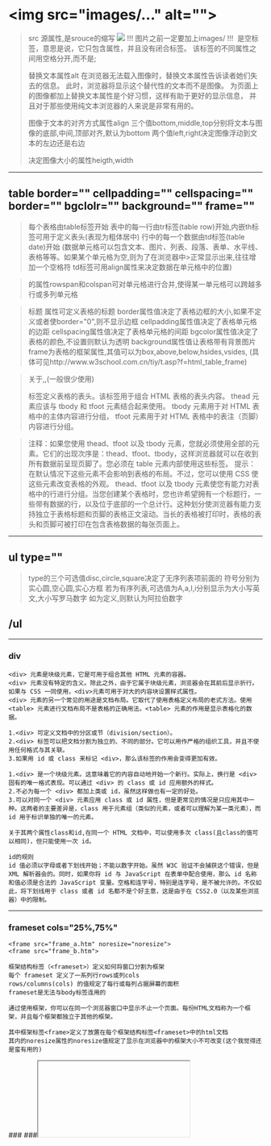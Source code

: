 \<img src="images/..." alt="">
=======
>src 源属性,是srouce的缩写
><img src="url" />
>!!! 图片之前一定要加上images/ !!!
><img> 是空标签，意思是说，它只包含属性，并且没有闭合标签。
>该标签的不同属性之间用空格分开,而不是;
>    
>替换文本属性alt
>在浏览器无法载入图像时，替换文本属性告诉读者她们失去的信息。
>此时，浏览器将显示这个替代性的文本而不是图像。
>为页面上的图像都加上替换文本属性是个好习惯，这样有助于更好的显示信息，
>并且对于那些使用纯文本浏览器的人来说是非常有用的。
>
>图像于文本的对齐方式属性align
>三个值bottom,middle,top分别将文本与图像的底部,中间,顶部对齐,默认为bottom
>两个值left,right决定图像浮动到文本的左边还是右边
>
>决定图像大小的属性heigth,width

______________________________________________________________________________

table border="" cellpadding="" cellspacing="" border="" bgclolr="" background="" frame=""
---------------------------------------
>每个表格由table标签开始
>表中的每一行由tr标签(table row)开始,内嵌th标签可用于定义表头(表现为粗体居中)
>行中的每一个数据由td标签(table date)开始
>(数据单元格可以包含文本、图片、列表、段落、表单、水平线、表格等等。如果某个单元格为空,则为了在浏览器中>正常显示出来,往往增加一个空格符&nbsp;td标签可用align属性来决定数据在单元格中的位置)

><td>的属性rowspan和colspan可对单元格进行合并,使得某一单元格可以跨越多行或多列单元格

><caption>标题</caption> 属性可定义表格的标题
>border属性值决定了表格边框的大小,如果不定义或者使border="0",则不显示边框
>cellpadding属性值决定了表格单元格的边距
>cellspacing属性值决定了表格单元格的间距
>bgcolor属性值决定了表格的颜色,不设置则默认为透明
>background属性值让表格带有背景图片
>frame为表格的框架属性,其值可以为box,above,below,hsides,vsides,
>(具体可见http://www.w3school.com.cn/tiy/t.asp?f=html_table_frame)

>关于<thead>,<tfoot>,<tbody>(一般很少使用)
><thead> 标签定义表格的表头。该标签用于组合 HTML 表格的表头内容。
>thead 元素应该与 tbody 和 tfoot 元素结合起来使用。
>tbody 元素用于对 HTML 表格中的主体内容进行分组，
>tfoot 元素用于对 HTML 表格中的表注（页脚）内容进行分组。

>注释：如果您使用 thead、tfoot 以及 tbody 元素，您就必须使用全部的元素。它们的出现次序是：thead、tfoot、tbody，这样浏览器就可以在收到所有数据前呈现页脚了。您必须在 table 元素内部使用这些标签。
>提示：在默认情况下这些元素不会影响到表格的布局。不过，您可以使用 CSS 使这些元素改变表格的外观。
>thead、tfoot 以及 tbody 元素使您有能力对表格中的行进行分组。当您创建某个表格时，您也许希望拥有一个标题行，一些带有数据的行，以及位于底部的一个总计行。这种划分使浏览器有能力支持独立于表格标题和页脚的表格正文滚动。当长的表格被打印时，表格的表头和页脚可被打印在包含表格数据的每张页面上。
______________________________________________________________________________

ul type=""
--------------------------
>type的三个可选值disc,circle,square决定了无序列表项前面的
>符号分别为实心圆,空心圆,实心方框
>若为有序列表,可选值为A,a,I,i分别显示为大小写英文,大小写罗马数字
>如为定义,则默认为阿拉伯数字

/ul
--------------------
______________________________________________________________________________

### div

    <div> 元素是块级元素，它是可用于组合其他 HTML 元素的容器。
    <div> 元素没有特定的含义。除此之外，由于它属于块级元素，浏览器会在其前后显示折行。如果与 CSS 一同使用，<div>元素可用于对大的内容块设置样式属性。
    <div> 元素的另一个常见的用途是文档布局。它取代了使用表格定义布局的老式方法。使用 <table> 元素进行文档布局不是表格的正确用法。<table> 元素的作用是显示表格化的数据。

    1.<div> 可定义文档中的分区或节（division/section）。
    2.<div> 标签可以把文档分割为独立的、不同的部分。它可以用作严格的组织工具，并且不使用任何格式与其关联。
    3.如果用 id 或 class 来标记 <div>，那么该标签的作用会变得更加有效。

    1.<div> 是一个块级元素。这意味着它的内容自动地开始一个新行。实际上，换行是 <div> 固有的唯一格式表现。可以通过 <div> 的 class 或 id 应用额外的样式。
    2.不必为每一个 <div> 都加上类或 id，虽然这样做也有一定的好处。
    3.可以对同一个 <div> 元素应用 class 或 id 属性，但是更常见的情况是只应用其中一种。这两者的主要差异是，class 用于元素组（类似的元素，或者可以理解为某一类元素），而 id 用于标识单独的唯一的元素。

    关于其两个属性class和id,在同一个 HTML 文档中，可以使用多次 class(且class的值可以相同)，但只能使用一次 id。

    id的规则
    id 值必须以字母或者下划线开始；不能以数字开始。虽然 W3C 验证不会捕获这个错误，但是 XML 解析器会的。同时，如果你将 id 与 JavaScript 在表单中配合使用，那么 id 名称和值必须是合法的 JavaScript 变量。空格和连字号，特别是连字号，是不被允许的。不仅如此，将下划线用于 class 或者 id 名都不是个好主意，这是由于在 CSS2.0（以及某些浏览器）中的限制。
__________________________________________________________________________________________

### frameset cols="25%,75%"

    <frame src="frame_a.htm" noresize="noresize">
    <frame src="frame_b.htm">

    框架结构标签（<frameset>）定义如何将窗口分割为框架
    每个 frameset 定义了一系列行rows或列cols
    rows/columns(cols) 的值规定了每行或每列占据屏幕的面积
    frameset是无法与body标签连用的

    通过使用框架，你可以在同一个浏览器窗口中显示不止一个页面。每份HTML文档称为一个框架，并且每个框架都独立于其他的框架。

    其中框架标签<frame>定义了放置在每个框架结构标签<frameset>中的html文档
    其内的noresize属性的noresize值规定了显示在浏览器中的框架大小不可改变(这个我觉得还是蛮有用的)
    
###</frameset>
###<iframe>

    内联框架,一般用于在网页中显示网页,其可选属性包括如下:
    src                 规定在框架中要显示的网页的URL
    height,width
    frameborder  0&1,   规定是否显示框架周围的边框。
    marginheight        规定iframe顶部到底部的边距
    marginwidth         规定iframe左侧到右侧的边距
    name                定义该iframe的名字(当某个超链接的target值与该name相同时,超链接将在该框架内打开)

 ____________________________________________________________________________________
 
###<form action="" method="">   
#####<input type="" name="">

    action 属性定义在提交表单时执行的动作。
    向服务器提交表单的通常做法是使用提交按钮。
    通常，表单会被提交到 web 服务器上的网页。
    在上面的例子中，指定了某个服务器脚本来处理被提交表单：
    <form action="action_page.php">
    如果省略 action 属性，则 action 会被设置为当前页面。

    method 属性规定在提交表单时所用的 HTTP方法,其值为GET或POST
    何时使用GET:
    您能够使用 GET（默认方法）：
    如果表单提交是被动的（比如搜索引擎查询），并且没有敏感信息。
    当您使用 GET 时，表单数据在页面地址栏中是可见的
    GET 最适合少量数据的提交。浏览器会设定容量限制。
    何时使用POST:
    如果表单正在更新数据，或者包含敏感信息（例如密码）。
    POST 的安全性更加，因为在页面地址栏中被提交的数据是不可见的。

    form还包含的属性有:
    accept-charset  规定在被提交表单中使用的字符集（默认：页面字符集）。
    autocomplete    规定浏览器应该自动完成表单（默认：开启）。
    enctype         规定被提交数据的编码（默认：url-encoded）。
    method          规定在提交表单时所用的 HTTP 方法（默认：GET）。
    name            规定识别表单的名称（对于 DOM 使用：document.forms.name）。
    novalidate      规定浏览器不验证表单。
    target          规定 action 属性中地址的目标（默认：_self）。

    表单元素:
    <input>,有多种属性
    <select>,定义下拉列表: 例如:   
    <select name="cars">
        <option value="volvo">Volvo</option>
        <option value="saab" selected>Saab</option>
        <option value="fiat">Fiat</option>
        <option value="audi">Audi</option>a
    </select>
    其中<option> 元素定义待选择的选项。
    列表通常会把首个选项显示为被选选项。
    您能够通过添加 selected 属性来定义预定义选项(例如第二行)

    其中<input>元素<type>属性的值即输入类型有:
    text
    password
    reset   定义重置按钮,点击后表中其他已填写的数据被清空
    sublimt 定义提交表单数据至表单处理程序的按钮。
            表单处理程序（form-handler）通常是包含处理输入数据的脚本的服务器页面。在表单的 action 属性中规定表单处理程序（form-handler)
    radio   定义单选按钮(通常表现为一个圆那种),如性别的选择
    checkbox定义复选框,允许用户进行一个或多个选项
    botton  定义按钮
    html5新增:
    color   定义一个拾色器
    email   定义用于Email地址的字段
    image   定义图像作为提交按钮
    date    定义date控件(年月日)
    datetime 定义 date 和 time 控件（包括年、月、日、时、分、秒、几分之一秒，基于 UTC 时区）
    datetime-local 同上,但是不带时区
    month   定义year和month控件
    number  定义用于输入数字的字段
    ranger  定义用于精确值不重要的输入数字的控件（比如 slider 控件）。
    search  定义用于输入搜索字符串的文本字段。
    tel     定义用于输入电话号码的字段。
    time    定义用于输入时间的控件（不带时区）。
    url     定义用于输入 URL 的字段。
    week    定义 week 和 year 控件（不带时区）。

    关于属性的一些输入限制:
    disabled    规定输入字段应该被禁用。
    max         规定输入字段的最大值。
    maxlength   规定输入字段的最大字符数。
    min         规定输入字段的最小值。
    pattern     规定通过其检查输入值的正则表达式。
    readonly    规定输入字段为只读（无法修改）。
    required    规定输入字段是必需的（必需填写）。
    size        规定输入字段的宽度（以字符计）。
    step        规定输入字段的合法数字间隔。
    value       规定输入字段的默认值。

    <input>的属性有: 
    tpye,name(这两个为必须)
    value           规定输入字段的初始值
    readonly        规定输入字段为只读 
    disabled        规定输入字段是禁用的。
                    被禁用的元素是不可用和不可点击的。
                    被禁用的元素不会被提交
                    (readonly和disabled不需要有值,直接加上即可)
    size            规定输入字段的尺寸(以字符计)
    maxlength       规定输入字段允许的最大长度
                    如设置 maxlength 属性，则输入控件不会接受超过所允许数的字符。
                    该属性不会提供任何反馈。如果需要提醒用户，则必须编写 JavaScript 代码。
                    注释：输入限制并非万无一失。JavaScript 提供了很多方法来增加非法输入。如需安全地限制输入，则接受者（服务器）必须同时对限制进行检查。
    alt             定义图像输入的替代文本
    checked         规定此input元素首次加载时应该被选中(即用户点击之前的默认选择)

    html5中新增加的属性:
    autocomplete
    autofocus
    form
    formaction
    formenctype
    formmethod
    formnovalidate
    formtarget
    height 和 width
    list
    min 和 max
    multiple
    pattern (regexp)
    placeholder
    required
    step



